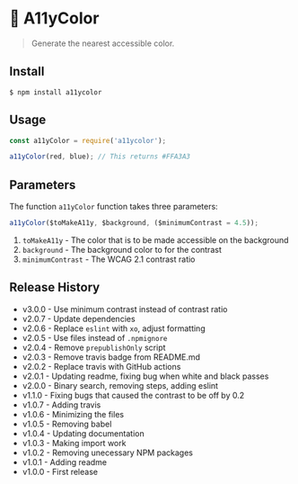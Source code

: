 # 🌈 A11yColor

> Generate the nearest accessible color.

## Install

```console
$ npm install a11ycolor
```

## Usage

```js
const a11yColor = require('a11ycolor');

a11yColor(red, blue); // This returns #FFA3A3
```

## Parameters

The function `a11yColor` function takes three parameters:

```js
a11yColor($toMakeA11y, $background, ($minimumContrast = 4.5));
```

1. `toMakeA11y` - The color that is to be made accessible on the background
1. `background` - The background color to for the contrast
1. `minimumContrast` - The WCAG 2.1 contrast ratio

## Release History

- v3.0.0 - Use minimum contrast instead of contrast ratio
- v2.0.7 - Update dependencies
- v2.0.6 - Replace `eslint` with `xo`, adjust formatting
- v2.0.5 - Use files instead of `.npmignore`
- v2.0.4 - Remove `prepublishOnly` script
- v2.0.3 - Remove travis badge from README.md
- v2.0.2 - Replace travis with GitHub actions
- v2.0.1 - Updating readme, fixing bug when white and black passes
- v2.0.0 - Binary search, removing steps, adding eslint
- v1.1.0 - Fixing bugs that caused the contrast to be off by 0.2
- v1.0.7 - Adding travis
- v1.0.6 - Minimizing the files
- v1.0.5 - Removing babel
- v1.0.4 - Updating documentation
- v1.0.3 - Making import work
- v1.0.2 - Removing unecessary NPM packages
- v1.0.1 - Adding readme
- v1.0.0 - First release
